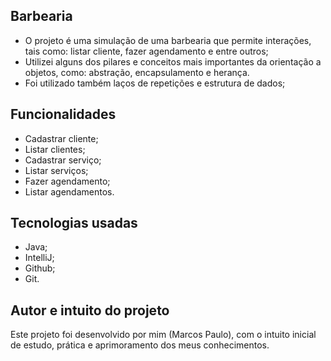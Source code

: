 ## Barbearia
- O projeto é uma simulação de uma barbearia que permite interações, tais como: listar cliente, fazer agendamento e entre outros;
- Utilizei alguns dos pilares e conceitos mais importantes da orientação a objetos, como: abstração, encapsulamento e herança.
- Foi utilizado também laços de repetições e estrutura de dados;

## Funcionalidades
- Cadastrar cliente;
- Listar clientes;
- Cadastrar serviço;
- Listar serviços;
- Fazer agendamento;
- Listar agendamentos.

## Tecnologias usadas
- Java;
- IntelliJ;
- Github;
- Git.

## Autor e intuito do projeto
Este projeto foi desenvolvido por mim (Marcos Paulo), com o intuito inicial de estudo, prática e aprimoramento dos meus conhecimentos.
